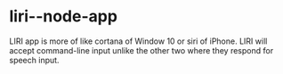 # liri--node-app
LIRI app is more of like cortana of Window 10 or siri of iPhone. LIRI will accept command-line input unlike the other two where they respond for speech input.

